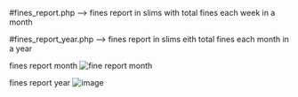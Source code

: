 #fines_report.php --> fines report in slims with total fines each week in a month

#fines_report_year.php --> fines report in slims eith total fines each month in a year

fines report month
![fine report month](https://github.com/user-attachments/assets/8c8cb83c-61fd-4a25-864e-0ef77608e2bf)


fines report year
![image](https://github.com/user-attachments/assets/492ad997-f65d-4840-af39-4cb5e59dcb5a)
